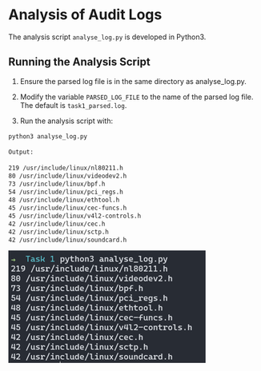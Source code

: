 # Analysis of Audit Logs

The analysis script `analyse_log.py` is developed in Python3.

## Running the Analysis Script

1. Ensure the parsed log file is in the same directory as analyse_log.py.

2. Modify the variable `PARSED_LOG_FILE` to the name of the parsed log file. The default is `task1_parsed.log`.

3. Run the analysis script with:

```python
python3 analyse_log.py
```

```
Output:

219 /usr/include/linux/nl80211.h
80 /usr/include/linux/videodev2.h
73 /usr/include/linux/bpf.h
54 /usr/include/linux/pci_regs.h
48 /usr/include/linux/ethtool.h
45 /usr/include/linux/cec-funcs.h
45 /usr/include/linux/v4l2-controls.h
42 /usr/include/linux/cec.h
42 /usr/include/linux/sctp.h
42 /usr/include/linux/soundcard.h
```

![Analysis Output](analyse_log.png)
